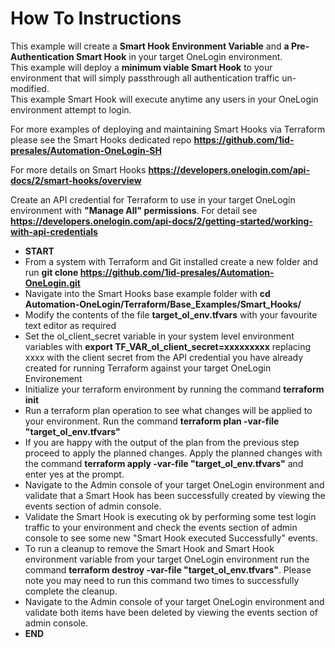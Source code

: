 # How To Instructions

This example will create a **Smart Hook Environment Variable** and **a Pre-Authentication Smart Hook** in your target OneLogin environment. <br>
This example will deploy a **minimum viable Smart Hook** to your environment that will simply passthrough all authentication traffic un-modified. <br>
This example Smart Hook will execute anytime any users in your OneLogin environment attempt to login. <br>

For more examples of deploying and maintaining Smart Hooks via Terraform please see the Smart Hooks dedicated repo **https://github.com/1id-presales/Automation-OneLogin-SH** 

For more details on Smart Hooks **https://developers.onelogin.com/api-docs/2/smart-hooks/overview** <br>

Create an API credential for Terraform to use in your target OneLogin environment with **"Manage All" permissions**. For detail see **https://developers.onelogin.com/api-docs/2/getting-started/working-with-api-credentials** 

- **START**
- From a system with Terraform and Git installed create a new folder and run **git clone https://github.com/1id-presales/Automation-OneLogin.git**
- Navigate into the Smart Hooks base example folder with **cd Automation-OneLogin/Terraform/Base_Examples/Smart_Hooks/**
- Modify the contents of the file **target_ol_env.tfvars** with your favourite text editor as required
- Set the ol_client_secret variable in your system level environment variables with **export TF_VAR_ol_client_secret=xxxxxxxxx** replacing xxxx with the client secret from the API credential you have already created for running Terraform against your target OneLogin Environement
- Initialize your terraform environment by running the command **terraform init**
- Run a terraform plan operation to see what changes will be applied to your environment. Run the command **terraform plan -var-file "target_ol_env.tfvars"**
- If you are happy with the output of the plan from the previous step proceed to apply the planned changes. Apply the planned changes with the command **terraform apply -var-file "target_ol_env.tfvars"** and enter yes at the prompt.
- Navigate to the Admin console of your target OneLogin environment and validate that a Smart Hook has been successfully created by viewing the events section of admin console.
- Validate the Smart Hook is executing ok by performing some test login traffic to your environment and check the events section of admin console to see some new "Smart Hook executed Successfully" events.
- To run a cleanup to remove the Smart Hook and Smart Hook environment variable from your target OneLogin environment run the command **terraform destroy -var-file "target_ol_env.tfvars"**. Please note you may need to run this command two times to successfully complete the cleanup.
- Navigate to the Admin console of your target OneLogin environment and validate both items have been deleted by viewing the events section of admin console.
- **END**
